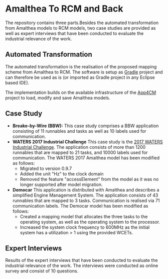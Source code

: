 # Amalthea To RCM and Back

The repository contains three parts.Besides the automated transformation from Amalthea models to RCM models, two case studies are provided as well as expert interviews that have been conducted to evaluate the industrial relevance of the work.

## Automated Transformation

The automated transformation is the realisation of the proposed mapping scheme from Amalthea to RCM.
The software is setup as <a href="https://gradle.org/">Gradle</a> project and can therefore be used as is (or imported as Gradle project in any Eclipse based IDE).

The implementation builds on the available infrastructure of the <a href="https://www.eclipse.org/app4mc/">App4CM</a> project to load, modify and save Amalthea models.

## Case Study

* <b>Breake-by-Wire (BBW):</b>
This case study comprises a BBW application consisting of 11 runnables and tasks as well as 10 labels used for communication.
* <b>WATERS 2017 Industrial Challenge</b>
This case study is the <a href="https://www.ecrts.org/archives/index652a.html?id=ecrts17">2017 WATERS Industrial Challenge</a>. The application consists of more than 1200 runnables that are mapped to 21 tasks, and 10000 labels used for communication.
The WATERS 2017 Amalthea model has been modified as follows:
  * Migrated to version 0.9.7
  * Added the unit "Hz" to the clock domain
  * Removed the feature "accessElement" from the model as it was no longer supported after model migration.
* <b>Democar</b>
This application is distributed with Amalthea and describes a simplified Engine Management System. The application consists of 43 runnables that are mapped to 3 tasks.
Communication is realised via 71 communication labels.
The Democar model has been modified as follows:
  * Created a mapping model that allocates the three tasks to the operating system, as well as the operating system to the processor.
  * Increased the system clock frequency to 600MHz as the initial system has a utilization > 1 using the provided WCETs.
## Expert Interviews

Results of the expert interviews that have been conducted to evaluate the industrial relevance of the work. The interviews were conducted as online survey and consist of 10 questions.
